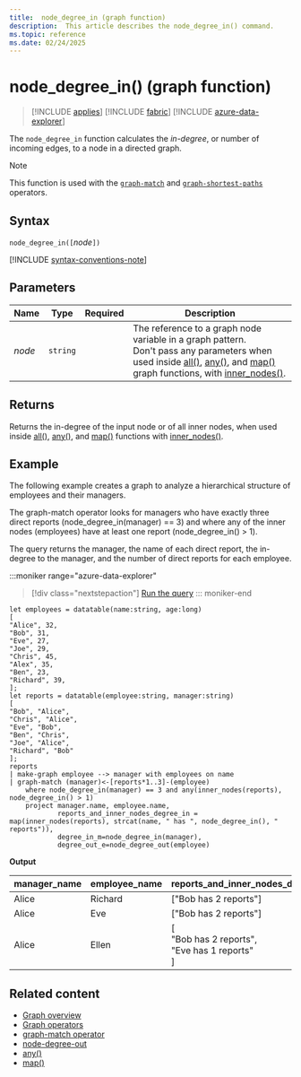 ```yaml
---
title:  node_degree_in (graph function)
description:  This article describes the node_degree_in() command.
ms.topic: reference
ms.date: 02/24/2025
---
```


# node_degree_in() (graph function)

> [!INCLUDE [applies](../includes/applies-to-version/applies.md)] [!INCLUDE [fabric](../includes/applies-to-version/fabric.md)] [!INCLUDE [azure-data-explorer](../includes/applies-to-version/azure-data-explorer.md)]

The `node_degree_in` function calculates the *in-degree*, or number of incoming edges, to a node in a directed graph.

> [!NOTE]
> This function is used with the [`graph-match`](graph-match-operator.md) and [`graph-shortest-paths`](graph-shortest-paths-operator.md) operators.

## Syntax

`node_degree_in([`*node*`])`

[!INCLUDE [syntax-conventions-note](../includes/syntax-conventions-note.md)]

## Parameters

| Name | Type | Required | Description |
|---|---|---|---|
| *node* | `string` |  | The reference to a graph node variable in a graph pattern. <br>Don't pass any parameters when used inside [all()](all-graph-function.md), [any()](any-graph-function.md), and [map()](map-graph-function.md) graph functions, with [inner_nodes()](inner-nodes-graph-function.md).|

## Returns

Returns the in-degree of the input node or of all inner nodes, when used inside [all()](all-graph-function.md), [any()](any-graph-function.md), and [map()](map-graph-function.md) functions with [inner_nodes()](inner-nodes-graph-function.md).

## Example

The following example creates a graph to analyze a hierarchical structure of employees and their managers. 

The graph-match operator looks for managers who have exactly three direct reports (node_degree_in(manager) == 3) and where any of the inner nodes (employees) have at least one report (node_degree_in() > 1).

The query returns the manager, the name of each direct report, the in-degree to the manager, and the number of direct reports for each employee.

:::moniker range="azure-data-explorer"
> [!div class="nextstepaction"]
> <a href="https://dataexplorer.azure.com/clusters/help/databases/Samples?query=H4sIAAAAAAAAA3WRX2uDMBTF3%2F0UF590aKF1Y6ybhXX0ZY97LUVSvahbTCRm6wr78LvRRPuHJggnyTk3P284asCm5fKI2EEKBdM09xwDwRpcdlrVooyAlbjkUpSht%2FX8V17n6EeQLCLPX8u9kXOSmx%2Bzu3gk%2BS57%2BUTyrVJ1R4v7h8hE8dfYjV6jMJ6E5EedV0wV5sRENpz3Z0ni7Z49TogKW6n0OaDDHiEbJohT2XWPOtA54glm2hmgB6Njcjb3H5N7AnUJx9oXMrgW1fsjni%2BMS8XaamwxxPHKccKh1tVJ86UA03MK9pm4YTqvILDu8CXe2tJ389ks2cVjA0IPaBwqVAhCFpgVWCrErBZjGNIUEmCioO8Y1EKgyoy1C2zNMLqMhrCC%2BVC6VfITc%2B3AZwYzGsntsne6YatmdGN2cttUnl6yYe0NEnrAnOlgqOtDxTrwr%2FnMkc34YRid3T%2Fasia90ZILYmuQ3zrDswjtTJ3%2BBxQIrhUvAwAA" target="_blank">Run the query</a>
::: moniker-end

```kusto
let employees = datatable(name:string, age:long)
[
"Alice", 32,
"Bob", 31,
"Eve", 27,
"Joe", 29,
"Chris", 45,
"Alex", 35,
"Ben", 23,
"Richard", 39,
];
let reports = datatable(employee:string, manager:string)
[
"Bob", "Alice",
"Chris", "Alice",
"Eve", "Bob",
"Ben", "Chris",
"Joe", "Alice",
"Richard", "Bob"
];
reports
| make-graph employee --> manager with employees on name
| graph-match (manager)<-[reports*1..3]-(employee)
    where node_degree_in(manager) == 3 and any(inner_nodes(reports), node_degree_in() > 1)
    project manager.name, employee.name, 
            reports_and_inner_nodes_degree_in = map(inner_nodes(reports), strcat(name, " has ", node_degree_in(), " reports")),
            degree_in_m=node_degree_in(manager), 
            degree_out_e=node_degree_out(employee) 
```

**Output**

| manager_name | employee_name | reports_and_inner_nodes_degree_in | degree_in_m | degree_out_e |
|--|--|--|--|--|
| Alice | Richard | ["Bob has 2 reports"] | 3 | 1 |
| Alice | Eve | ["Bob has 2 reports"] | 3 | 1 |
| Alice | Ellen | [<br>"Bob has 2 reports", <br>"Eve has 1 reports"<br>] | 3 | 1 |

## Related content

* [Graph overview](graph-overview.md)
* [Graph operators](graph-operators.md)
* [graph-match operator](graph-match-operator.md)
* [node-degree-out](node-degree-out.md)
* [any()](any-graph-function.md)
* [map()](map-graph-function.md)
